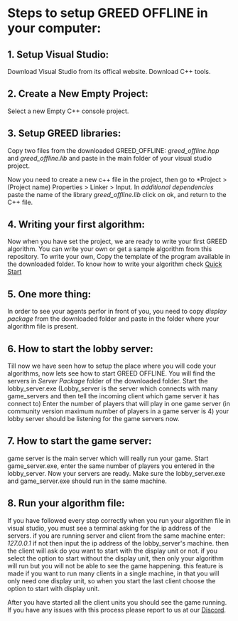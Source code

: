 # Steps to setup GREED OFFLINE in your computer:

## 1. Setup Visual Studio:
Download Visual Studio from its offical website. Download C++ tools.

## 2. Create a New Empty Project:
Select a new Empty C++ console project.

## 3. Setup GREED libraries:
Copy two files from the downloaded GREED_OFFLINE: *greed_offline.hpp* and *greed_offline.lib* and paste in the main folder of your visual studio project.

Now you need to create a new c++ file in the project, then go to *Project > (Project name) Properties > Linker > Input.
In *additional dependencies* paste the name of the library *greed_offline.lib* click on ok, and return to the C++ file.

## 4. Writing your first algorithm:
Now when you have set the project, we are ready to write your first GREED algorithm. You can write your own or get a sample algorithm from this repository.
To write your own, Copy the template of the program available in the downloaded folder. To know how to write your algorithm check [Quick Start](quick_start.md)

## 5. One more thing:
In order to see your agents perfor in front of you, you need to copy *display package* from the downloaded folder and paste in the folder where your algorithm file is present.

## 6. How to start the lobby server:
Till now we have seen how to setup the place where you will code your algorithms, now lets see how to start GREED OFFLINE.
You will find the servers in *Server Package* folder of the downloaded folder.
Start the lobby_server.exe (Lobby_server is the server which connects with many game_servers and then tell the incoming client which game server it has connect to)
Enter the number of players that will play in one game server (in community version maximum number of players in a game server is 4)
your lobby server should be listening for the game servers now.

## 7. How to start the game server:
game server is the main server which will really run your game.
Start game_server.exe, enter the same number of players you entered in the lobby_server.
Now your servers are ready.
Make sure the lobby_server.exe and game_server.exe should run in the same machine.

## 8. Run your algorithm file:
If you have followed every step correctly when you run your algorithm file in visual studio, you must see a terminal asking for the ip address of the servers.
if you are running server and client from the same machine enter: *127.0.0.1* if not then input the ip address of the lobby_server's machine.
then the client will ask do you want to start with the display unit or not.
if you select the option to start without the display unit, then only your algorithm will run but you will not be able to see the game happening. this feature is made if you want to 
run many clients in a single machine, in that you will only need one display unit, so when you start the last client choose the option to start with display unit.

After you have started all the client units you should see the game running.
If you have any issues with this process please report to us at our [Discord](https://discord.gg/2CBeaMAAay).

